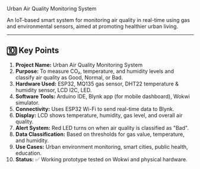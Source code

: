 Urban Air Quality Monitoring System

An IoT-based smart system for monitoring air quality in real-time using gas and environmental sensors, aimed at promoting healthier urban living.

---

## 🔟 Key Points

1. **Project Name:** Urban Air Quality Monitoring System  
2. **Purpose:** To measure CO₂, temperature, and humidity levels and classify air quality as Good, Normal, or Bad.
3. **Hardware Used:** ESP32, MQ135 gas sensor, DHT22 temperature & humidity sensor, LCD I2C, LED.
4. **Software Tools:** Arduino IDE, Blynk app (for mobile dashboard), Wokwi simulator.
5. **Connectivity:** Uses ESP32 Wi-Fi to send real-time data to Blynk.
6. **Display:** LCD shows temperature, humidity, gas level, and overall air quality.
7. **Alert System:** Red LED turns on when air quality is classified as "Bad".
8. **Data Classification:** Based on thresholds for gas value, temperature, and humidity.
9. **Use Cases:** Urban environment monitoring, smart cities, public health, education.
10. **Status:** ✅ Working prototype tested on Wokwi and physical hardware.
